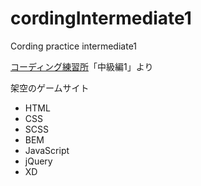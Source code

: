 # cordingIntermediate1
Cording practice intermediate1

[コーディング練習所](https://webdesigner-go.com/coding-practice/)「中級編1」より

架空のゲームサイト
- HTML
- CSS
- SCSS
- BEM
- JavaScript
- jQuery
- XD

